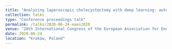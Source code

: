 ```yaml
---
title: "Analyzing laparoscopic cholecystectomy with deep learning: automatic detection of surgical tools and phases"
collection: talks
type: "Conference proceedings talk"
permalink: /talks/2020-06-24-eaes2020
venue: "28th International Congress of the European Association for Endoscopic Surgery (EAES)"
date: 2020-06-24
location: "Kraków, Poland"
---
```


<!--- 
[More information here](http://exampleurl.com)
This is a description of your tutorial, note the different field in type. This is a markdown files that can be all markdown-ified like any other post. Yay markdown!
--->
